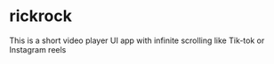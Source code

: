 # rickrock
This is a short video player UI app with infinite scrolling like Tik-tok or Instagram reels
